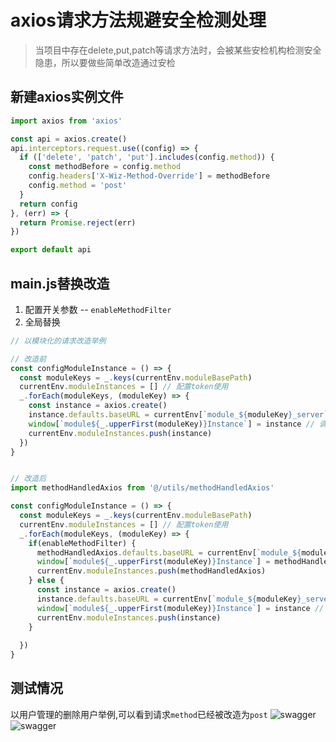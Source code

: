 
# axios请求方法规避安全检测处理
> 当项目中存在delete,put,patch等请求方法时，会被某些安检机构检测安全隐患，所以要做些简单改造通过安检

## 新建axios实例文件
```js
import axios from 'axios'

const api = axios.create()
api.interceptors.request.use((config) => {
  if (['delete', 'patch', 'put'].includes(config.method)) {
    const methodBefore = config.method
    config.headers['X-Wiz-Method-Override'] = methodBefore
    config.method = 'post'
  }
  return config
}, (err) => {
  return Promise.reject(err)
})

export default api
```

## main.js替换改造
1. 配置开关参数 -- `enableMethodFilter`
2. 全局替换

```js
// 以模块化的请求改造举例

// 改造前
const configModuleInstance = () => {
  const moduleKeys = _.keys(currentEnv.moduleBasePath)
  currentEnv.moduleInstances = [] // 配置token使用
  _.forEach(moduleKeys, (moduleKey) => {
    const instance = axios.create()
    instance.defaults.baseURL = currentEnv[`module_${moduleKey}_server`]
    window[`module${_.upperFirst(moduleKey)}Instance`] = instance // 调接口使用
    currentEnv.moduleInstances.push(instance)
  })
}


// 改造后
import methodHandledAxios from '@/utils/methodHandledAxios'

const configModuleInstance = () => {
  const moduleKeys = _.keys(currentEnv.moduleBasePath)
  currentEnv.moduleInstances = [] // 配置token使用
  _.forEach(moduleKeys, (moduleKey) => {
    if(enableMethodFilter) {
      methodHandledAxios.defaults.baseURL = currentEnv[`module_${moduleKey}_server`]
      window[`module${_.upperFirst(moduleKey)}Instance`] = methodHandledAxios // 调接口使用
      currentEnv.moduleInstances.push(methodHandledAxios)
    } else {
      const instance = axios.create()
      instance.defaults.baseURL = currentEnv[`module_${moduleKey}_server`]
      window[`module${_.upperFirst(moduleKey)}Instance`] = instance // 调接口使用
      currentEnv.moduleInstances.push(instance)
    }
    
  })
}
```

## 测试情况
以用户管理的删除用户举例,可以看到请求`method`已经被改造为`post`
![swagger](../public/images/axiosChange1.png)
![swagger](../public/images/axiosChange2.png)